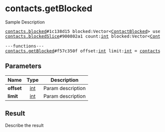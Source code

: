 # contacts.getBlocked

Sample Description

<pre>
<a href="../constructor/contacts.blocked">contacts.blocked</a>#1c138d15 blocked:Vector&lt;<a href="../type/ContactBlocked.md">ContactBlocked</a>&gt; users:Vector&lt;<a href="../type/User.md">User</a>&gt; = <a href="../type/contacts.Blocked.md">contacts.Blocked</a>;
<a href="../constructor/contacts.blockedSlice">contacts.blockedSlice</a>#900802a1 count:<a href="../type/int.md">int</a> blocked:Vector&lt;<a href="../type/ContactBlocked.md">ContactBlocked</a>&gt; users:Vector&lt;<a href="../type/User.md">User</a>&gt; = <a href="../type/contacts.Blocked.md">contacts.Blocked</a>;

---functions---
<a href="../method/contacts.getBlocked.md">contacts.getBlocked</a>#f57c350f offset:<a href="../type/int.md">int</a> limit:<a href="../type/int.md">int</a> = <a href="../type/contacts.Blocked.md">contacts.Blocked</a>;
</pre>

## Parameters

| Name | Type | Description |
|------|:----:|-------------|
| **offset** | [int](../type/int.md) | Param description |
| **limit** | [int](../type/int.md) | Param description |

## Result

Describe the result

